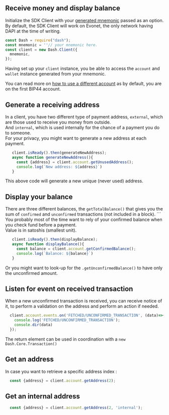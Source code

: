 ## Receive money and display balance

Initialize the SDK Client with your [generated mnemonic](../examples/generate-a-new-mnemonic.md) passed as an option.  
By default, the SDK Client will work on Evonet, the only network having DAPI at the time of writing.

```js
const Dash = require("dash");
const mnemonic = ''// your mnemonic here.
const client = new Dash.Client({
  mnemonic,
});
```

Having set up your `client` instance, you be able to access the `account` and `wallet` instance generated from your mnemonic.

You can read more on [how to use a different account](../examples/use-different-account.md) as by default, you are on the first BIP44 account. 


## Generate a receiving address

In a client, you have two different type of payment address, `external`, which are those used to receive you money from outside.   
And `internal`, which is used internally for the chance of a payment you do to someone.  
For your privacy, you might want to generate a new address at each payment.

```js
   client.isReady().then(generateNewAddress);
   async function generateNewAddress(){
     const {address} = client.account.getUnusedAddress();
     console.log(`New address: ${address}`)
   }
```

This above code will generate a new unique (never used) address. 

## Display your balance

There are three different balances, the `getTotalBalance()` that gives you the sum of `confirmed` and `unconfirmed` transactions (not included in a block). ```
You probably most of the time want to rely of your confirmed balance when you check fund before a payment.  
Value is in satoshis (smallest unit).

```js
   client.isReady().then(displayBalance);
   async function displayBalance(){
     const balance = client.account.getConfirmedBalance();
     console.log(`Balance: ${balance}`)
   }
```

Or you might want to look-up for the `.getUnconfirmedBalance()` to have only the unconfirmed amount. 

## Listen for event on received transaction 

When a new unconfirmed transaction is received, you can receive notice of it, to perform a validation on the address and perform an action if needed.   

```js
  client.account.events.on('FETCHED/UNCONFIRMED_TRANSACTION', (data)=>{
    console.log('FETCHED/UNCONFIRMED_TRANSACTION');
    console.dir(data)
  });
```

The return element can be used in coordination with a `new Dash.Core.Transaction()`

## Get an address 

In case you want to retrieve a specific address index : 

```js
  const {address} = client.account.getAddress(2);
```

## Get an internal address 

```js
  const {address} = client.account.getAddress(2, 'internal');
```
